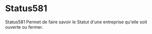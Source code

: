 # Status581
Status581 Permet de faire savoir le Statut d'une entreprise qu'elle soit ouverte ou fermer.
